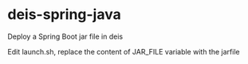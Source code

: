 deis-spring-java
================

Deploy a Spring Boot jar file in deis

Edit launch.sh, replace the content of JAR_FILE variable with the jarfile
